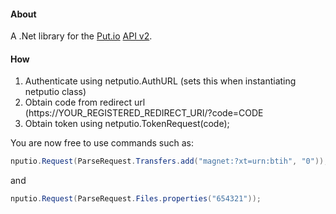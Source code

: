 #### About
A .Net library for the [Put.io][1] [API v2][2].

#### How
1. Authenticate using netputio.AuthURL (sets this when instantiating netputio class)
2. Obtain code from redirect url (https://YOUR_REGISTERED_REDIRECT_URI/?code=CODE
3. Obtain token using netputio.TokenRequest(code);

You are now free to use commands such as:
```csharp
nputio.Request(ParseRequest.Transfers.add("magnet:?xt=urn:btih", "0"));
```
and
```csharp
nputio.Request(ParseRequest.Files.properties("654321"));
```

[1]: http://put.io/
[2]: https://api.put.io/v2/docs/